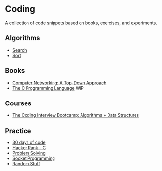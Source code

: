 # Coding
A collection of code snippets based on books, exercises, and experiments.

## Algorithms
- [Search](/algorithms/search)
- [Sort](/algorithms/sort)

## Books
- [Computer Networking: A Top-Down Approach](/computer-networking-a-top-down-approach)
- [The C Programming Language](/the-c-programming-language) WIP

## Courses
- [The Coding Interview Bootcamp: Algorithms + Data Structures](/the-coding-interview-bootcamp)

## Practice
- [30 days of code](/30-days-of-code)
- [Hacker Rank - C](/hacker-rank-c)
- [Problem Solving](/problem-solving)
- [Socket Programming](/socket-programming)
- [Random Stuff](/random-stuff)
